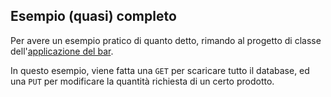 ## Esempio (quasi) completo
Per avere un esempio pratico di quanto detto, rimando al progetto di classe dell'[applicazione del bar](https://github.com/marconicivitavecchia-bar/bar-prof/blob/master/code/app.js).

In questo esempio, viene fatta una `GET` per scaricare tutto il database, ed una `PUT` per modificare la quantità richiesta di un certo prodotto.
